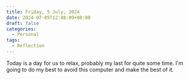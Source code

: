 ```yaml
---
title: Friday, 5 July, 2024
date: 2024-07-05T12:48:09+00:00
draft: false
categories:
  - Personal
tags:
  - Reflection
---
```


Today is a day for us to relax, probably my last for quite some time. I'm going to do my best to avoid this computer and make the best of it.